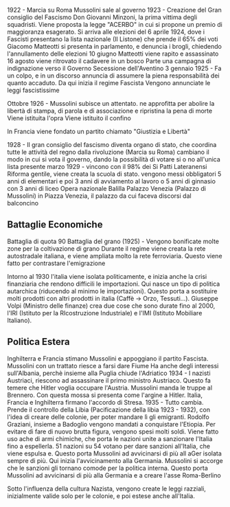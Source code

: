 1922 - Marcia su Roma
Mussolini sale al governo
1923 - Creazione del Gran consiglio del Fascismo
Don Giovanni Minzoni, la prima vittima degli squadristi.
Viene proposta la legge "ACERBO" in cui si propone un premio di maggioranza esagerato.
Si arriva alle elezioni del 6 aprile 1924, dove i Fascisti presentano la lista nazionale (Il Listone) che prende il 65% dei voti
Giacomo Matteotti si presenta in parlamento, e denuncia i brogli, chiedendo l'annullamento delle elezioni
10 giugno Matteotti viene rapito e assassinato
16 agosto viene ritrovato il cadavere in un bosco
Parte una campagna di indignazione verso il Governo
Secessione dell'Aventino
3 gennaio 1925 - Fa un colpo, e in un discorso annuncia di assumere la piena responsabilità dei quanto accaduto.
Da qui inizia il regime Fascista
Vengono annunciate le leggi fascistissime

Ottobre 1926 - Mussolini subisce un attentato. ne approfitta per abolire la libertà di stampa, di parola e di associazione e ripristina la pena di morte
Viene istituita l'opra
Viene istituito il confino

In Francia viene fondato un partito chiamato "Giustizia e Libertà"

1928 - Il gran consiglio del fascismo diventa organo di stato, che coordina tutte le attività del regno dalla rivoluzione (Marcia su Roma)
cambiano il modo in cui si vota il governo, dando la possibilità di votare si o no all'unica lista presente
marzo 1929 - vincono con il 98% dei Si
Patti Lateranensi
Riforma gentile, viene creata la scuola di stato.
vengono messi obbligatori 5 anni di elementari e poi 3 anni di avviamento al lavoro o 5 anni di ginnasio con 3 anni di liceo
Opera nazionale Balilla
Palazzo Venezia (Palazzo di Mussolini) in Piazza Venezia, il palazzo da cui faceva discorsi dal balconcino


## Battaglie Economiche
Battaglia di quota 90
Battaglia del grano (1925) - Vengono bonificate molte zone per la coltivazione di grano
Durante il regime viene creata la rete autostradale italiana, e viene ampliata molto la rete ferroviaria.
Questo viene fatto per contrastare l'emigrazione

Intorno al 1930 l'italia viene isolata politicamente, e inizia anche la crisi finanziaria che rendono difficili le importazioni. Qui nasce un tipo di politica autarchica (riducendo al minimo le importazioni). Questo porta a sostituire molti prodotti con altri prodotti in italia (Caffè -> Orzo, Tessuti...). Giuseppe Volpi (Ministro delle finanze) crea due cose che sono durate fino al 2000, l'IRI (Istituto per la RIcostruzione Industriale) e l'IMI (Istituto Mobiliare Italiano).

## Politica Estera
Inghilterra e Francia stimano Mussolini e appoggiano il partito Fascista.
Mussolini con un trattato riesce a farsi dare Fiume
Ha anche degli interessi sull'Albania, perchè insieme alla Puglia chiude l'Adriatico
1934 - I nazisti Austriaci, riescono ad assassinare il primo ministro Austriaco. Questo fa temere che Hitler voglia occupare l'Austria. Mussolini manda le truppe al Brennero. Con questa mossa si presenta come l'argine a Hitler. Italia, Francia e Inghilterra firmano l'accordo di Stresa.
1935 - Tutto cambia. Prende il controllo della Libia (Pacificazione della libia 1923 - 1932), con l'idea di creare delle colonie, per poter mandare lì gli emigranti.
Rodolfo Graziani, insieme a Badoglio vengono mandati a conquistare l'Etiopia. Per evitare di fare di nuovo brutta figura, vengono spesi molti soldi. Viene fatto uso ache di armi chimiche, che porta le nazioni unite a sanzionare l'Italia fino a espellerla. 51 nazioni su 54 votano per dare sanzioni all'Italia, che viene espulsa e. Questo porta Mussolini ad avvicinarsi di più all aGer isolata sempre di più. Qui inizia l'avvicinamento alla Germania.
Mussolini si accorge che le sanzioni gli tornano comode per la politica interna.
Questo porta Mussolini ad avvicinarsi di più alla Germania e a creare l'asse Roma-Berlino

Sotto l'influenza della cultura Nazista, vengono create le leggi razziali, inizialmente valide solo per le colonie, e poi estese anche all'Italia. 